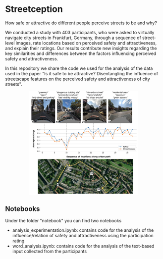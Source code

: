 # Streetception
How safe or attractive do different people perceive streets to be and why?

We conducted a study with 403 participants, who were asked to virtually navigate city streets in Frankfurt, Germany, through a sequence of street-level images, rate locations based on perceived safety and attractiveness, and explain their ratings. Our results contribute new insights regarding the key similarities and differences between the factors influencing perceived safety and attractiveness.

In this repository we share the code we used for the analysis of the data used in the paper "Is it safe to be attractive? Disentangling the influence of streetscape features on the perceived safety and attractiveness of city streets".

<p align="center">
    <img src="https://github.com/MiliasV/streetception/blob/main/img_gh/path_compl.png" width="70%">
</p>

## Notebooks
Under the folder "notebook" you can find two notebooks
* analysis_experimentation.ipynb: contains code for the analysis of the influence/relation of safety and attractiveness using the participation rating
* word_analysis.ipynb: contains code for the analysis of the text-based input collected from the participants
